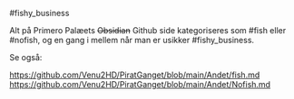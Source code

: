 #fishy_business 

Alt på Primero Palæets ~~Obsidian~~ Github side kategoriseres som #fish eller #nofish, og en gang i mellem når man er usikker #fishy_business.

Se også:

https://github.com/Venu2HD/PiratGanget/blob/main/Andet/fish.md <br>
https://github.com/Venu2HD/PiratGanget/blob/main/Andet/Nofish.md
